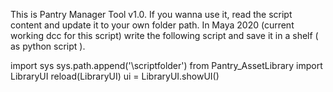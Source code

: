 This is Pantry Manager Tool v1.0.
If you wanna use it, read the script content and update it to your own folder path.
In Maya 2020 (current working dcc for this script) write the following script and save it in a shelf ( as python script ).

import sys
sys.path.append('\scriptfolder')
from Pantry_AssetLibrary import LibraryUI
reload(LibraryUI)
ui = LibraryUI.showUI()
